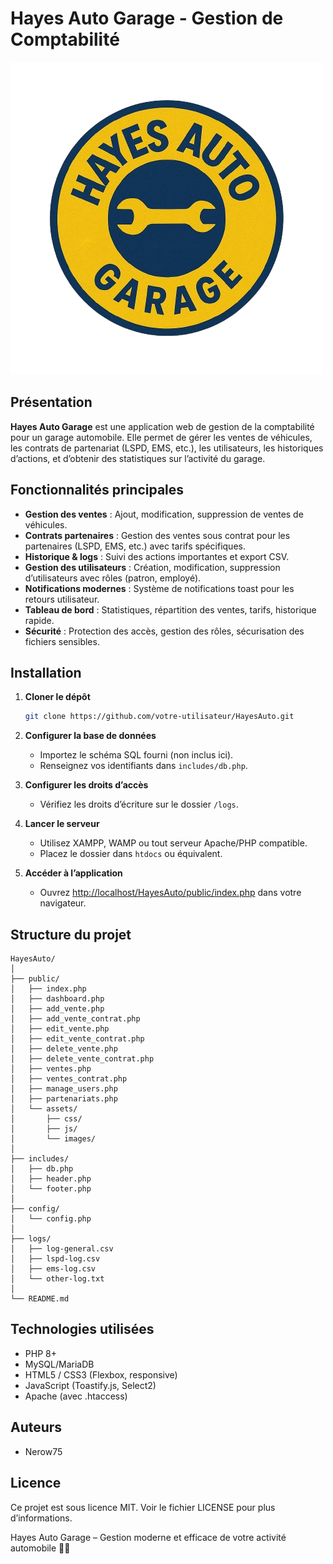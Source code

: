 # Hayes Auto Garage - Gestion de Comptabilité

![Hayes Auto Garage Logo](public/assets/images/logo.png)

## Présentation

**Hayes Auto Garage** est une application web de gestion de la comptabilité pour un garage automobile. Elle permet de gérer les ventes de véhicules, les contrats de partenariat (LSPD, EMS, etc.), les utilisateurs, les historiques d’actions, et d’obtenir des statistiques sur l’activité du garage.

## Fonctionnalités principales

- **Gestion des ventes** : Ajout, modification, suppression de ventes de véhicules.
- **Contrats partenaires** : Gestion des ventes sous contrat pour les partenaires (LSPD, EMS, etc.) avec tarifs spécifiques.
- **Historique & logs** : Suivi des actions importantes et export CSV.
- **Gestion des utilisateurs** : Création, modification, suppression d’utilisateurs avec rôles (patron, employé).
- **Notifications modernes** : Système de notifications toast pour les retours utilisateur.
- **Tableau de bord** : Statistiques, répartition des ventes, tarifs, historique rapide.
- **Sécurité** : Protection des accès, gestion des rôles, sécurisation des fichiers sensibles.

## Installation

1. **Cloner le dépôt**
   ```bash
   git clone https://github.com/votre-utilisateur/HayesAuto.git
   ```
2. **Configurer la base de données**

   - Importez le schéma SQL fourni (non inclus ici).
   - Renseignez vos identifiants dans `includes/db.php`.

3. **Configurer les droits d’accès**

   - Vérifiez les droits d’écriture sur le dossier `/logs`.

4. **Lancer le serveur**

   - Utilisez XAMPP, WAMP ou tout serveur Apache/PHP compatible.
   - Placez le dossier dans `htdocs` ou équivalent.

5. **Accéder à l’application**
   - Ouvrez [http://localhost/HayesAuto/public/index.php](http://localhost/HayesAuto/public/index.php) dans votre navigateur.

## Structure du projet

```
HayesAuto/
│
├── public/
│   ├── index.php
│   ├── dashboard.php
│   ├── add_vente.php
│   ├── add_vente_contrat.php
│   ├── edit_vente.php
│   ├── edit_vente_contrat.php
│   ├── delete_vente.php
│   ├── delete_vente_contrat.php
│   ├── ventes.php
│   ├── ventes_contrat.php
│   ├── manage_users.php
│   ├── partenariats.php
│   └── assets/
│       ├── css/
│       ├── js/
│       └── images/
│
├── includes/
│   ├── db.php
│   ├── header.php
│   └── footer.php
│
├── config/
│   └── config.php
│
├── logs/
│   ├── log-general.csv
│   ├── lspd-log.csv
│   ├── ems-log.csv
│   └── other-log.txt
│
└── README.md
```

## Technologies utilisées

- PHP 8+
- MySQL/MariaDB
- HTML5 / CSS3 (Flexbox, responsive)
- JavaScript (Toastify.js, Select2)
- Apache (avec .htaccess)

## Auteurs

- Nerow75

## Licence

Ce projet est sous licence MIT. Voir le fichier LICENSE pour plus d’informations.

Hayes Auto Garage – Gestion moderne et efficace de votre activité automobile 🚗🔧

